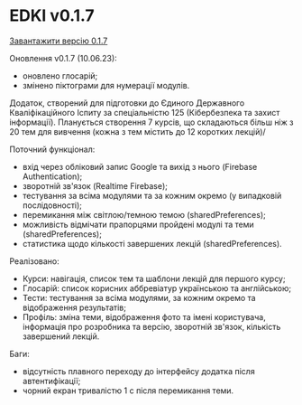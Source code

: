 # EDKI v0.1.7

[Завантажити версію 0.1.7](https://github.com/ArchExalt/EDKIApp/blob/main/EDKI-v0.1.7.apk)

Оновлення v0.1.7 (10.06.23):

- оновлено глосарій;
- змінено піктограми для нумерації модулів.

Додаток, створений для підготовки до Єдиного Державного Кваліфікаційного Іспиту за спеціальністю 125 (Кібербезпека та захист інформації).
Планується створення 7 курсів, що складаються більш ніж з 20 тем для вивчення (кожна з тем містить до 12 коротких лекцій)/

Поточний функціонал:
- вхід через обліковий запис Google та вихід з нього (Firebase Authentication);
- зворотній зв'язок (Realtime Firebase);
- тестування за всіма модулями та за кожним окремо (у випадковій послідовності);
- перемикання між світлою/темною темою (sharedPreferences);
- можливість відмічати прапорцями пройдені модулі та теми (sharedPreferences);
- статистика щодо кількості завершених лекцій (sharedPreferences).

Реалізовано:
- Курси: навігація, список тем та шаблони лекцій для першого курсу;
- Глосарій: список корисних аббревіатур українською та англійською;
- Тести: тестування за всіма модулями, за кожним окремо та відображення результатів;
- Профіль: зміна теми, відображення фото та імені користувача, інформація про розробника та версію, зворотній зв'язок, кількість завершений лекцій.

Баги:
- відсутність плавного переходу до інтерфейсу додатка після автентифікації;
- чорний екран тривалістю 1 с після перемикання теми.
